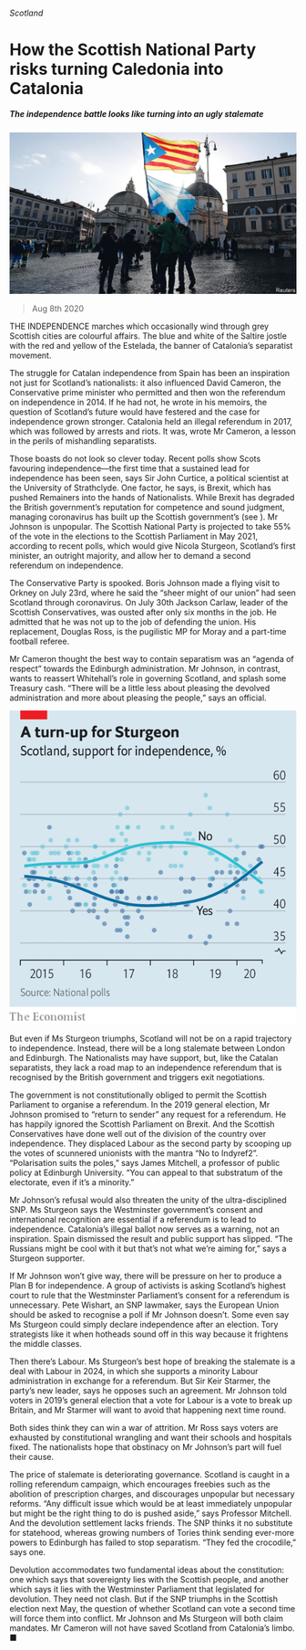 ###### Scotland

# How the Scottish National Party risks turning Caledonia into Catalonia 

##### The independence battle looks like turning into an ugly stalemate 

![image](images/20200808_BRP002_0.jpg) 

> Aug 8th 2020 

THE INDEPENDENCE marches which occasionally wind through grey Scottish cities are colourful affairs. The blue and white of the Saltire jostle with the red and yellow of the Estelada, the banner of Catalonia’s separatist movement.

The struggle for Catalan independence from Spain has been an inspiration not just for Scotland’s nationalists: it also influenced David Cameron, the Conservative prime minister who permitted and then won the referendum on independence in 2014. If he had not, he wrote in his memoirs, the question of Scotland’s future would have festered and the case for independence grown stronger. Catalonia held an illegal referendum in 2017, which was followed by arrests and riots. It was, wrote Mr Cameron, a lesson in the perils of mishandling separatists.


Those boasts do not look so clever today. Recent polls show Scots favouring independence—the first time that a sustained lead for independence has been seen, says Sir John Curtice, a political scientist at the University of Strathclyde. One factor, he says, is Brexit, which has pushed Remainers into the hands of Nationalists. While Brexit has degraded the British government’s reputation for competence and sound judgment, managing coronavirus has built up the Scottish government’s (see ). Mr Johnson is unpopular. The Scottish National Party is projected to take 55% of the vote in the elections to the Scottish Parliament in May 2021, according to recent polls, which would give Nicola Sturgeon, Scotland’s first minister, an outright majority, and allow her to demand a second referendum on independence.

The Conservative Party is spooked. Boris Johnson made a flying visit to Orkney on July 23rd, where he said the “sheer might of our union” had seen Scotland through coronavirus. On July 30th Jackson Carlaw, leader of the Scottish Conservatives, was ousted after only six months in the job. He admitted that he was not up to the job of defending the union. His replacement, Douglas Ross, is the pugilistic MP for Moray and a part-time football referee.

Mr Cameron thought the best way to contain separatism was an “agenda of respect” towards the Edinburgh administration. Mr Johnson, in contrast, wants to reassert Whitehall’s role in governing Scotland, and splash some Treasury cash. “There will be a little less about pleasing the devolved administration and more about pleasing the people,” says an official.

![image](images/20200808_BRC079.png) 


But even if Ms Sturgeon triumphs, Scotland will not be on a rapid trajectory to independence. Instead, there will be a long stalemate between London and Edinburgh. The Nationalists may have support, but, like the Catalan separatists, they lack a road map to an independence referendum that is recognised by the British government and triggers exit negotiations.

The government is not constitutionally obliged to permit the Scottish Parliament to organise a referendum. In the 2019 general election, Mr Johnson promised to “return to sender” any request for a referendum. He has happily ignored the Scottish Parliament on Brexit. And the Scottish Conservatives have done well out of the division of the country over independence. They displaced Labour as the second party by scooping up the votes of scunnered unionists with the mantra “No to Indyref2”. “Polarisation suits the poles,” says James Mitchell, a professor of public policy at Edinburgh University. “You can appeal to that substratum of the electorate, even if it’s a minority.”

Mr Johnson’s refusal would also threaten the unity of the ultra-disciplined SNP. Ms Sturgeon says the Westminster government’s consent and international recognition are essential if a referendum is to lead to independence. Catalonia’s illegal ballot now serves as a warning, not an inspiration. Spain dismissed the result and public support has slipped. “The Russians might be cool with it but that’s not what we’re aiming for,” says a Sturgeon supporter.

If Mr Johnson won’t give way, there will be pressure on her to produce a Plan B for independence. A group of activists is asking Scotland’s highest court to rule that the Westminster Parliament’s consent for a referendum is unnecessary. Pete Wishart, an SNP lawmaker, says the European Union should be asked to recognise a poll if Mr Johnson doesn’t. Some even say Ms Sturgeon could simply declare independence after an election. Tory strategists like it when hotheads sound off in this way because it frightens the middle classes.

Then there’s Labour. Ms Sturgeon’s best hope of breaking the stalemate is a deal with Labour in 2024, in which she supports a minority Labour administration in exchange for a referendum. But Sir Keir Starmer, the party’s new leader, says he opposes such an agreement. Mr Johnson told voters in 2019’s general election that a vote for Labour is a vote to break up Britain, and Mr Starmer will want to avoid that happening next time round.

Both sides think they can win a war of attrition. Mr Ross says voters are exhausted by constitutional wrangling and want their schools and hospitals fixed. The nationalists hope that obstinacy on Mr Johnson’s part will fuel their cause.

The price of stalemate is deteriorating governance. Scotland is caught in a rolling referendum campaign, which encourages freebies such as the abolition of prescription charges, and discourages unpopular but necessary reforms. “Any difficult issue which would be at least immediately unpopular but might be the right thing to do is pushed aside,” says Professor Mitchell. And the devolution settlement lacks friends. The SNP thinks it no substitute for statehood, whereas growing numbers of Tories think sending ever-more powers to Edinburgh has failed to stop separatism. “They fed the crocodile,” says one.

Devolution accommodates two fundamental ideas about the constitution: one which says that sovereignty lies with the Scottish people, and another which says it lies with the Westminster Parliament that legislated for devolution. They need not clash. But if the SNP triumphs in the Scottish election next May, the question of whether Scotland can vote a second time will force them into conflict. Mr Johnson and Ms Sturgeon will both claim mandates. Mr Cameron will not have saved Scotland from Catalonia’s limbo. ■

